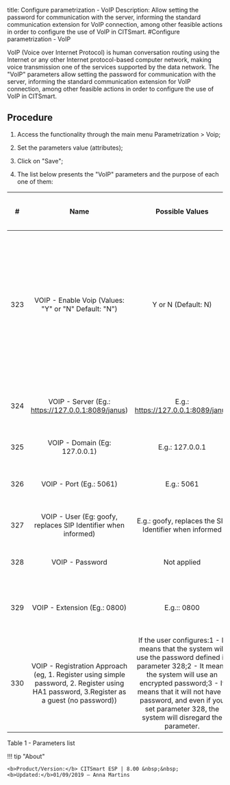 title: Configure parametrization - VoIP
Description: Allow setting the password for communication with the server, informing the standard communication extension for VoIP connection, among other feasible actions in order to configure the use of VoIP in CITSmart.
#Configure parametrization - VoIP

VoIP (Voice over Internet Protocol) is human conversation routing using the
Internet or any other Internet protocol-based computer network, making voice
transmission one of the services supported by the data network. The "VoIP"
parameters allow setting the password for communication with the server,
informing the standard communication extension for VoIP connection, among other
feasible actions in order to configure the use of VoIP in CITSmart.

Procedure
-------------

1.  Access the functionality through the main menu Parametrization \> Voip;

2.  Set the parameters value (attributes);

3.  Click on "Save";

4.  The list below presents the "VoIP" parameters and the purpose of each one of
    them:

|  #  |                                                                    Name                                                                   |                                                                                                                                    Possible Values                                                                                                                                   |                                                        Purpose                                                       |                                                                    What's the impact in the system?                                                                   |
|:---:|:-----------------------------------------------------------------------------------------------------------------------------------------:|:------------------------------------------------------------------------------------------------------------------------------------------------------------------------------------------------------------------------------------------------------------------------------------:|:--------------------------------------------------------------------------------------------------------------------:|:---------------------------------------------------------------------------------------------------------------------------------------------------------------------:|
| 323 |                                            VOIP - Enable Voip (Values: "Y" or "N" Default: "N")                                           |                                                                                                                                  Y or N (Default: N)                                                                                                                                 |                                                Activate VoIP resource.                                               | Once you have activated a headphone icon, it will be available in the footer of the Smart Portal so that the user can contact the HelpDesk via phone (VoIP). |
| 324 |                                             VOIP - Server (Eg.: https://127.0.0.1:8089/janus)                                             |                                                                                                                          E.g.: https://127.0.0.1:8089/janus                                                                                                                          |                         Server SIP Address (SIP = Session Initiation Protocol) for VoIP usage                        |                                                                             Not applicable                                                                            |
| 325 |                                                       VOIP - Domain (Eg: 127.0.0.1)                                                       |                                                                                                                                    E.g.: 127.0.0.1                                                                                                                                   |                                           VoIP - Domain (e.g..: 127.0.0.1)                                           |                                                                             Not applicable                                                                            |
| 326 |                                                          VOIP - Port (Eg.: 5061)                                                          |                                                                                                                                      E.g.: 5061                                                                                                                                      |                               Inform the port where the voice information goes through                               |                                                                             Not applicable                                                                            |
| 327 |                                       VOIP - User (Eg: goofy, replaces SIP Identifier when informed)                                      |                                                                                                                E.g.: goofy, replaces the SIP Identifier when informed                                                                                                                |                                  Identification to the communication with the server                                 |                                                                             Not applicable                                                                            |
| 328 |                                                              VOIP - Password                                                              |                                                                                                                                      Not applied                                                                                                                                     |                                     Password to the communication with the server                                    |                                                                             Not applicable                                                                            |
| 329 |                                                        VOIP - Extension (Eg.: 0800)                                                       |                                                                                                                                      E.g.:: 0800                                                                                                                                     |                            Inform the default communication extension for VoIP connection                            |                                                                             Not applicable                                                                            |
| 330 | VOIP - Registration Approach (eg, 1. Register using simple password, 2. Register using HA1 password, 3.Register as a guest (no password)) | If the user configures:1 - It means that the system will use the password defined in parameter 328;2 - It means the system will use an encrypted password;3 - It means that it will not have a password, and even if you set parameter 328, the system will disregard the parameter. | Registration approach for the communication to happen, whether it is a registration approach using a password or not |                                                                             Not applicable                                                                            |

Table 1 - Parameters list

!!! tip "About"

    <b>Product/Version:</b> CITSmart ESP | 8.00 &nbsp;&nbsp;
    <b>Updated:</b>01/09/2019 – Anna Martins
